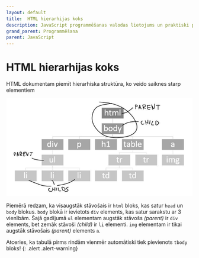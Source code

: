 ```yaml
---
layout: default
title:  HTML hierarhijas koks
description: JavaScript programmēšanas valodas lietojums un praktiski piemēri
grand_parent: Programmēšana
parent: JavaScript
---
```


# HTML hierarhijas koks

HTML dokumentam piemīt hierarhiska struktūra, ko veido saiknes starp elementiem

![DOM_tree](/media/dom_tree.JPG)

Piemērā redzam, ka visaugstāk stāvošais ir `html` bloks, kas satur `head` un `body` blokus. `body` blokā ir ievietots `div` elements, kas satur sarakstu ar 3 vienībām. Šajā gadījumā `ul` elementam augstāk stāvošs *(parent)* ir `div` elements, bet zemāk stāvoši *(child)* ir `li` elementi. `img` elementam ir tikai augstāk stāvošais *(parent)* elements `a`.

Atceries, ka tabulā pirms rindām vienmēr automātiski tiek pievienots `tbody` bloks!
{: .alert .alert-warning}